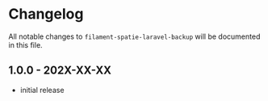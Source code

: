 # Changelog

All notable changes to `filament-spatie-laravel-backup` will be documented in this file.

## 1.0.0 - 202X-XX-XX

- initial release
